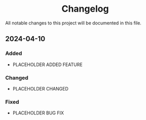 <div align="center">

# Changelog

</div>

All notable changes to this project will be documented in this file.

## 2024-04-10

### Added
- PLACEHOLDER ADDED FEATURE

### Changed
- PLACEHOLDER CHANGED

### Fixed
- PLACEHOLDER BUG FIX